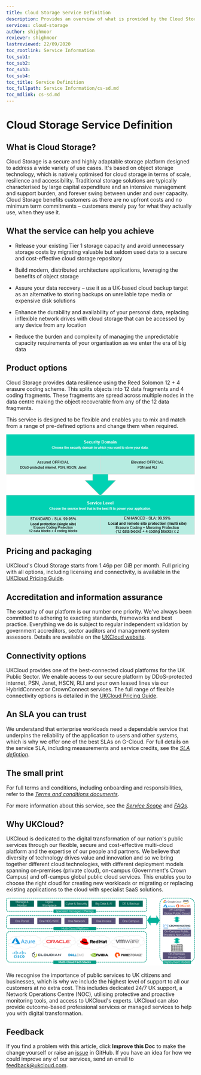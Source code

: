 ```yaml
---
title: Cloud Storage Service Definition
description: Provides an overview of what is provided by the Cloud Storage service
services: cloud-storage
author: shighmoor
reviewer: shighmoor
lastreviewed: 22/09/2020
toc_rootlink: Service Information
toc_sub1: 
toc_sub2:
toc_sub3:
toc_sub4:
toc_title: Service Definition
toc_fullpath: Service Information/cs-sd.md
toc_mdlink: cs-sd.md
---
```


# Cloud Storage Service Definition

## What is Cloud Storage?

Cloud Storage is a secure and highly adaptable storage platform designed to address a wide variety of use cases. It's based on object storage technology, which is natively optimised for cloud storage in terms of scale, resilience and accessibility. Traditional storage solutions are typically characterised by large capital expenditure and an intensive management and support burden, and forever swing between under and over capacity. Cloud Storage benefits customers as there are no upfront costs and no minimum term commitments – customers merely pay for what they actually use, when they use it.

## What the service can help you achieve

- Release your existing Tier 1 storage capacity and avoid unnecessary storage costs by migrating valuable but seldom used data to a secure and cost-effective cloud storage repository

- Build modern, distributed architecture applications, leveraging the benefits of object storage

- Assure your data recovery – use it as a UK-based cloud backup target as an alternative to storing backups on unreliable tape media or expensive disk solutions

- Enhance the durability and availability of your personal data, replacing inflexible network drives with cloud storage that can be accessed by any device from any location

- Reduce the burden and complexity of managing the unpredictable capacity requirements of your organisation as we enter the era of big data

## Product options

Cloud Storage provides data resilience using the Reed Solomon 12 + 4 erasure coding scheme. This splits objects into 12 data fragments and 4 coding fragments. These fragments are spread across multiple nodes in the data centre making the object recoverable from any of the 12 data fragments.

This service is designed to be flexible and enables you to mix and match from a range of pre-defined options and change them when required.

![Cloud Storage product options](images/cs-product-options-g12.png)

## Pricing and packaging

UKCloud's Cloud Storage starts from 1.46p per GiB per month. Full pricing with all options, including licensing and connectivity, is available in the [UKCloud Pricing Guide](https://ukcloud.com/pricing-guide).

## Accreditation and information assurance

The security of our platform is our number one priority. We've always been committed to adhering to exacting standards, frameworks and best practice. Everything we do is subject to regular independent validation by government accreditors, sector auditors and management system assessors. Details are available on the [UKCloud website](https://ukcloud.com/governance/).

## Connectivity options

UKCloud provides one of the best-connected cloud platforms for the UK Public Sector. We enable access to our secure platform by DDoS-protected internet, PSN, Janet, HSCN, RLI and your own leased lines via our HybridConnect or CrownConnect services. The full range of flexible connectivity options is detailed in the [UKCloud Pricing Guide](https://ukcloud.com/pricing-guide).

## An SLA you can trust

We understand that enterprise workloads need a dependable service that underpins the reliability of the application to users and other systems, which is why we offer one of the best SLAs on G-Cloud. For full details on the service SLA, including measurements and service credits, see the [*SLA defintion*](../other/other-ref-sla-definition.md).

## The small print

For full terms and conditions, including onboarding and responsibilities, refer to the [*Terms and conditions documents*](../other/other-ref-terms-and-conditions.md).

For more information about this service, see the [*Service Scope*](cs-sco.md) and [*FAQs*](cs-faq.md).

## Why UKCloud?

UKCloud is dedicated to the digital transformation of our nation's public services through our flexible, secure and cost-effective multi-cloud platform and the expertise of our people and partners. We believe that diversity of technology drives value and innovation and so we bring together different cloud technologies, with different deployment models spanning on-premises (private cloud), on-campus (Government's Crown Campus) and off-campus global public cloud services. This enables you to choose the right cloud for creating new workloads or migrating or replacing existing applications to the cloud with specialist SaaS solutions.

![UKCloud services](images/ukc-services-g12.png)

We recognise the importance of public services to UK citizens and businesses, which is why we include the highest level of support to all our customers at no extra cost. This includes dedicated 24/7 UK support, a Network Operations Centre (NOC), utilising protective and proactive monitoring tools, and access to UKCloud's experts. UKCloud can also provide outcome-based professional services or managed services to help you with digital transformation.

## Feedback

If you find a problem with this article, click **Improve this Doc** to make the change yourself or raise an [issue](https://github.com/UKCloud/documentation/issues) in GitHub. If you have an idea for how we could improve any of our services, send an email to <feedback@ukcloud.com>.

